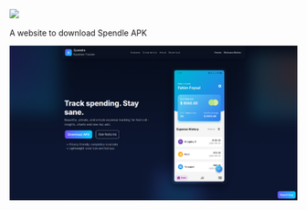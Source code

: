 <a href="https://fahim-foysal-097.github.io/spendle-website/"><img src="https://img.shields.io/badge/Go to-Website-blue?style=for-the-badge"></a>

A website to download Spendle APK

<p float="center">
    <img src="assets/page.png" alt="Web Page Screenshot"/>
</p>

